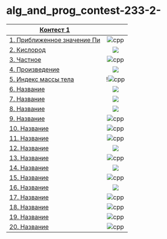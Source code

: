 # alg_and_prog_contest-233-2-
|[Контест 1]() |  | 
| --- | :-: |
| [1. Приближенное значение Пи](./contest_01/01/1.cpp) |  ![cpp](https://github.com/Kleshna/alg_and_prog_contest-233-2-/assets/55658935/10da26d3-e85a-4db5-81da-9d83d683248b)|
| [2. Кислород](./contest_01/01/2.go) | ![](./img/go.png) |
| [3. Частное](./contest_01/01/3.cpp) | ![cpp](https://github.com/Kleshna/alg_and_prog_contest-233-2-/assets/55658935/10da26d3-e85a-4db5-81da-9d83d683248b) |
| [4. Произведение](./contest_01/01/4.go) | ![](./img/go.png) |
| [5. Индекс массы тела](./contest_01/01/5.cpp) | !![cpp](https://github.com/Kleshna/alg_and_prog_contest-233-2-/assets/55658935/10da26d3-e85a-4db5-81da-9d83d683248b) |
| [6. Название](./contest_01/01/6.go) | ![](./img/go.png) |
| [7. Название](./contest_01/01/7.go) | ![](./img/go.png) |
| [8. Название](./contest_01/01/8.go) | ![](./img/go.png) |
| [9. Название](./contest_01/01/9.cpp) | ![cpp](https://github.com/Kleshna/alg_and_prog_contest-233-2-/assets/55658935/10da26d3-e85a-4db5-81da-9d83d683248b)|
| [10. Название](./contest_01/01/10.go) | ![cpp](https://github.com/Kleshna/alg_and_prog_contest-233-2-/assets/55658935/10da26d3-e85a-4db5-81da-9d83d683248b) |
| [11. Название](./contest_01/01/11.cpp) | ![cpp](https://github.com/Kleshna/alg_and_prog_contest-233-2-/assets/55658935/10da26d3-e85a-4db5-81da-9d83d683248b) |
| [12. Название](./contest_01/01/12.go) | ![](./img/go.png) |
| [13. Название](./contest_01/01/13.cpp) | ![cpp](https://github.com/Kleshna/alg_and_prog_contest-233-2-/assets/55658935/10da26d3-e85a-4db5-81da-9d83d683248b) |
| [14. Название](./contest_01/01/14.go) | ![](./img/go.png) |
| [15. Название](./contest_01/01/15.cpp) | ![cpp](https://github.com/Kleshna/alg_and_prog_contest-233-2-/assets/55658935/10da26d3-e85a-4db5-81da-9d83d683248b) |
| [16. Название](./contest_01/01/16.go) | ![](./img/go.png) |
| [17. Название](./contest_01/01/17.cpp) | ![cpp](https://github.com/Kleshna/alg_and_prog_contest-233-2-/assets/55658935/10da26d3-e85a-4db5-81da-9d83d683248b) |
| [18. Название](./contest_01/01/18.cpp) | ![cpp](https://github.com/Kleshna/alg_and_prog_contest-233-2-/assets/55658935/10da26d3-e85a-4db5-81da-9d83d683248b)|
| [19. Название](./contest_01/01/19.cpp) | ![cpp](https://github.com/Kleshna/alg_and_prog_contest-233-2-/assets/55658935/10da26d3-e85a-4db5-81da-9d83d683248b) |
| [20. Название](./contest_01/01/20.cpp) | ![cpp](https://github.com/Kleshna/alg_and_prog_contest-233-2-/assets/55658935/10da26d3-e85a-4db5-81da-9d83d683248b) |
